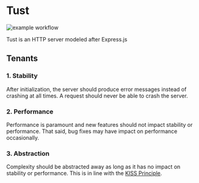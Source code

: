# Tust
![example workflow](https://github.com/TylerCorkill/tust-server/actions/workflows/rust.yml/badge.svg)

Tust is an HTTP server modeled after Express.js

## Tenants
### 1. Stability
After initialization, the server should produce error messages instead of crashing at all times. A request should never be able to crash the server.

### 2. Performance
Performance is paramount and new features should not impact stability or performance. That said, bug fixes may have impact on performance occasionally.

### 3. Abstraction
Complexity should be abstracted away as long as it has no impact on stability or performance. This is in line with the [KISS Principle](https://en.wikipedia.org/wiki/KISS_principle).
